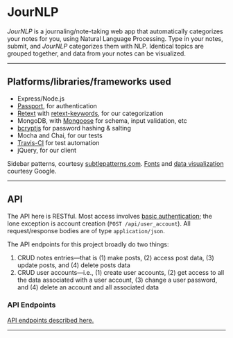 # JourNLP

_JourNLP_ is a journaling/note-taking web app that automatically categorizes your notes for you, using Natural Language Processing. Type in your notes, submit, and _JourNLP_ categorizes them with NLP. Identical topics are grouped together, and data from your notes can be visualized.

---------------------------------------------------------------

## Platforms/libraries/frameworks used
* Express/Node.js
* [Passport](http://passportjs.org/), for authentication
* [Retext](https://github.com/wooorm/retext/) with [retext-keywords](https://github.com/wooorm/retext-keywords), for our categorization
* MongoDB, with [Mongoose](mongoosejs.com/) for schema, input validation, etc
* [bcryptjs](https://www.npmjs.com/package/bcryptjs) for password hashing & salting
* Mocha and Chai, for our tests
* [Travis-CI](https://travis-ci.org/) for test automation
* jQuery, for our client

Sidebar patterns, courtesy [subtlepatterns.com](http://www.subtlepatterns.com).
[Fonts](https://fonts.google.com/) and [data visualization](https://developers.google.com/chart/) courtesy Google.

---------------------------------------------------------------

## API

The API here is RESTful. Most access involves [basic authentication](https://www.httpwatch.com/httpgallery/authentication/); the lone exception is account creation (`POST /api/user_account`). All request/response bodies are of type `application/json`.

The API endpoints for this project broadly do two things:

1. CRUD notes entries&#8212;that is (1) make posts, (2) access post data, (3) update posts, and (4) delete posts data
2. CRUD user accounts&#8212;i.e., (1) create user accounts, (2) get access to all the data associated with a user account, (3) change a user password, and (4) delete an account and all associated data

### API Endpoints

[API endpoints described here.](API-documentation.md)

---------------------------------------------------------------
